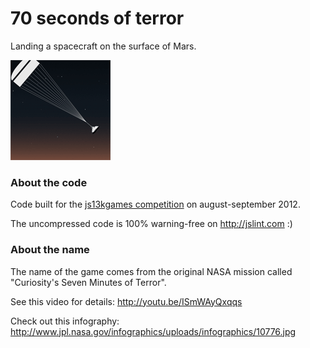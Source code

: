 # 70 seconds of terror
Landing a spacecraft on the surface of Mars.

![Screenshot](screenshot_small_160x160.png)

### About the code
Code built for the [js13kgames competition](http://js13kgames.com) on august-september 2012.

The uncompressed code is 100% warning-free on http://jslint.com :)

### About the name
The name of the game comes from the original NASA mission called "Curiosity's Seven Minutes of Terror".

See this video for details: http://youtu.be/ISmWAyQxqqs

Check out this infography: http://www.jpl.nasa.gov/infographics/uploads/infographics/10776.jpg